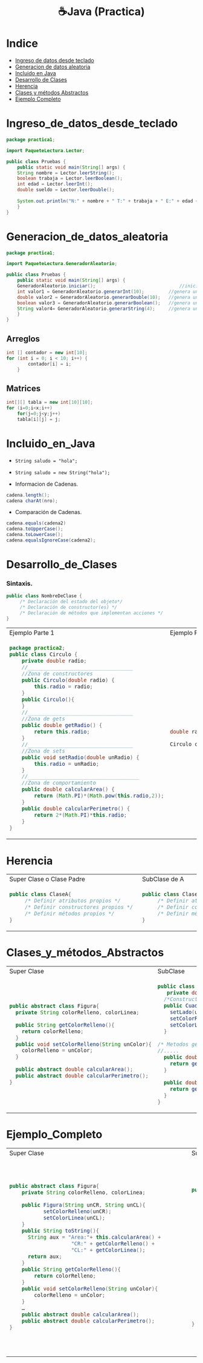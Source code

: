 <h1 align="center">☕Java (Practica) </h1>


Indice
======
  
   * [Ingreso de datos desde teclado](#Ingreso_de_datos_desde_teclado)
   * [Generacion de datos aleatoria](#Generacion_de_datos_aleatoria) 
   * [Incluido en Java](#Incluido_En_Java)
   * [Desarrollo de Clases](#Desarrollo_de_Clases)
   * [Herencia](#Herencia)
   * [Clases y métodos Abstractos](#Clases_y_métodos_Abstractos)
   * [Ejemplo Completo](#Ejemplo_Completo)

Ingreso_de_datos_desde_teclado
==============================

```Java
package practica1;

import PaqueteLectura.Lector; 	

public class Pruebas {
    public static void main(String[] args) {
    String nombre = Lector.leerString();   
    boolean trabaja = Lector.leerBoolean();
    int edad = Lector.leerInt();   
    double sueldo = Lector.leerDouble();   
        
    System.out.println("N:" + nombre + " T:" + trabaja + " E:" + edad + " S:" + sueldo );
    }
}
```
Generacion_de_datos_aleatoria
=============================

```Java
package practica1;

import PaqueteLectura.GeneradorAleatorio;

public class Pruebas {
    public static void main(String[] args) {
    GeneradorAleatorio.iniciar();                               //inicia el generador aleatorio
    int valor1 = GeneradorAleatorio.generarInt(10);    		//genera un int entre 0 y 9
    double valor2 = GeneradorAleatorio.generarDouble(10); 	//genera un double entre 0 y 9
    boolean valor3 = GeneradorAleatorio.generarBoolean();  	//genera un boolean
    String valor4= GeneradorAleatorio.generarString(4);  	//genera un string de long. 4
    }
}
```
## Arreglos
```Java
int [] contador = new int[10];
for (int i = 0; i < 10; i++) {
        contador[i] = i;
    }
```
## Matrices
```Java
int[][] tabla = new int[10][10];
for (i=0;i<x;i++)  
    for(j=0;j<y;j++)
	tabla[i][j] = j;  
```

Incluido_en_Java
================
  - ```String saludo = "hola";```
  - ```String saludo = new String("hola");```

- Informacion de Cadenas.
```Java
cadena.length(); 	
cadena charAt(nro); 	
```
- Comparación de Cadenas.
```Java
cadena.equals(cadena2) 		  
cadena.toUpperCase();  	 	  
cadena.toLowerCase();  		 
cadena.equalsIgnoreCase(cadena2);
```

Desarrollo_de_Clases
====================
### Sintaxis.
```Java
public class NombreDeClase { 
     /* Declaración del estado del objeto*/
     /* Declaración de constructor(es) */
     /* Declaración de métodos que implementan acciones */
}
```

<table>
<tr>
<td> Ejemplo Parte 1 </td> <td> Ejemplo Parte 2 </td>
</tr>
<tr>
<td>
 
```Java
package practica2;
public class Circulo {
    private double radio;
    //__________________________________
    //Zona de constructores
    public Circulo(double radio) {
        this.radio = radio;
    }
    public Circulo(){
    }
    //__________________________________
    //Zona de gets
    public double getRadio() {
        return this.radio;
    }
    //__________________________________
    //Zona de sets
    public void setRadio(double unRadio) {
        this.radio = unRadio;
    }
    //____________________________________
    //Zona de comportamiento
    public double calcularArea() {
        return (Math.PI)*(Math.pow(this.radio,2));
    }
    public double calcularPerimetro() {
        return 2*(Math.PI)*this.radio;
    }
}
```
	
</td>
<td>
 

```Java
double radio =(GeneradorAleatorio.generarDouble(10));

Circulo circulo = new Circulo(3.2);
```
 
</td>
</tr>
 
</table>

Herencia
========

<table>
<tr>
<td> Super Clase o Clase Padre </td> <td> SubClase de A </td>
</tr>
<tr>
<td>
 
```Java
public class ClaseA{
     /* Definir atributos propios */ 
     /* Definir constructores propios */ 
     /* Definir métodos propios */
}
```
	
</td>
<td>
 

```Java
public class ClaseB extends ClaseA{
     /* Definir atributos propios */ 
     /* Definir constructores propios */ 
     /* Definir métodos propios */
}
```
 
</td>
</tr>
 
</table>

Clases_y_métodos_Abstractos
===========================
<table>
<tr>
<td> Super Clase</td> <td> SubClase </td>
</tr>
<tr>
<td>
 
```Java
public abstract class Figura{   
  private String colorRelleno, colorLinea;

  public String getColorRelleno(){
    return colorRelleno; 
  }
  public void setColorRelleno(String unColor){
    colorRelleno = unColor; 
  }      

  public abstract double calcularArea(); 
  public abstract double calcularPerimetro(); 
} 

```
	
</td>
<td>
 

```Java
public class Cuadrado extends Figura{   
   private double lado;
  /*Constructores*/
  public Cuadrado(double unLado, String unColorR, String unColorL){
    setLado(unLado);
    setColorRelleno(unColorR);
    setColorLinea(unColorL);
  }
	
/* Metodos getLado y setLado  */
//.....	
  public double calcularPerimetro(){
    return getLado()*4;
  }

  public double calcularArea(){
    return getLado()*getLado();
  }
} 
```
 
</td>
</tr>
 
</table>

Ejemplo_Completo
================

<table>
<tr>
<td> Super Clase</td> <td> SubClase Cuadrado</td> <td>SubClase Circulo</td>
</tr>
<tr>
<td>
 
```Java
public abstract class Figura{   
    private String colorRelleno, colorLinea;

    public Figura(String unCR, String unCL){
           setColorRelleno(unCR);
           setColorLinea(unCL);
    }
    public String toString(){
      String aux = "Area:"+ this.calcularArea() +
                    "CR:" + getColorRelleno() + 
                    "CL:" + getColorLinea();             
      return aux;
    }
    public String getColorRelleno(){
        return colorRelleno; 
    }
    public void setColorRelleno(String unColor){
        colorRelleno = unColor; 
    }      
    …
    public abstract double calcularArea(); 
    public abstract double calcularPerimetro(); 
} 


```
	
</td>
<td>
	
```Java
public class Cuadrado extends Figura{   
  private double lado;

  /*Constructores*/
  public Cuadrado(double unLado,
                  String unColorR, 
                  String unColorL){
     super(unColorR,unColorL);
     setLado(unLado);
   }

   /* Metodos getLado y setLado*/
   
   /* Métodos calcularArea y 
      calcularPerimetro */

   public String toString(){
     String aux = super.toString()+ 
               “Lado:” + getLado();
     return aux;
   }
} 

```
 
</td>
<td>
```Java
public class Circulo extends Figura{   
  private double radio;

  /*Constructores*/
  public Circulo(double unRadio,
                  String unColorR, 
                  String unColorL){
     super(unColorR,unColorL);
     setRadio(unRadio);
   }

  /* Metodos getRadio y setRadio*/
  
  /* Métodos calcularArea y 
      calcularPerimetro */

   public String toString(){
     String aux = super.toString()+
             “Radio:” + getRadio();
       return aux;
   }
} 	
```
</td>
</tr>
 
</table>
